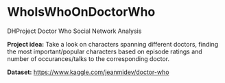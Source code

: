 # WhoIsWhoOnDoctorWho
DHProject Doctor Who Social Network Analysis

**Project idea:** 
Take a look on characters spanning different doctors, finding the most important/popular characters based on episode ratings and number of occurances/talks to the corresponding doctor. 

**Dataset:**
https://www.kaggle.com/jeanmidev/doctor-who

